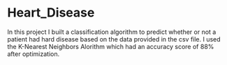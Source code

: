 # Heart_Disease

In this project I built a classification algorithm to predict whether or not a patient had hard disease based on the data provided in the csv file. I used the K-Nearest Neighbors Alorithm which had an accuracy score of 88% after optimization. 
